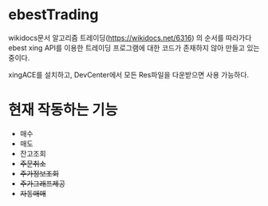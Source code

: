 # ebestTrading


 wikidocs문서 알고리즘 트레이딩(https://wikidocs.net/6316) 의 순서를 따라가다
ebest xing API를 이용한 트레이딩 프로그램에 대한 코드가 존재하지 않아 만들고 있는 중이다.

xingACE를 설치하고, DevCenter에서 모든 Res파일을 다운받으면 사용 가능하다.


# 현재 작동하는 기능

- 매수
- 매도
- 잔고조회
- ~~주문취소~~
- ~~주가정보조회~~
- ~~주가그래프제공~~
- ~~자동매매~~
